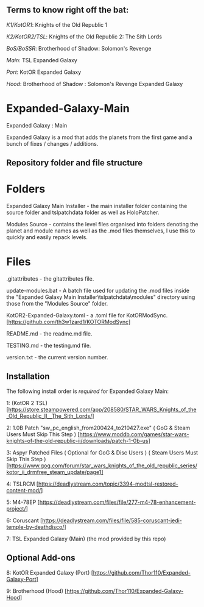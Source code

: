 ## Terms to know right off the bat:
*K1/KotOR1*: Knights of the Old Republic 1

*K2/KotOR2/TSL*: Knights of the Old Republic 2: The Sith Lords

*BoS/BoSSR*: Brotherhood of Shadow: Solomon's Revenge

*Main*: TSL Expanded Galaxy

*Port*: KotOR Expanded Galaxy

*Hood*: Brotherhood of Shadow : Solomon's Revenge Expanded Galaxy

# Expanded-Galaxy-Main
Expanded Galaxy : Main

Expanded Galaxy is a mod that adds the planets from the first game and a bunch of fixes / changes / additions.

## Repository folder and file structure
# Folders
Expanded Galaxy Main Installer - the main installer folder containing the source folder and tslpatchdata folder as well as HoloPatcher.

Modules Source - contains the level files organised into folders denoting the planet and module names as well as the .mod files themselves, I use this to quickly and easily repack levels.

# Files
.gitattributes - the gitattributes file.

update-modules.bat - A batch file used for updating the .mod files inside the "Expanded Galaxy Main Installer\tslpatchdata\modules" directory using those from the "Modules Source" folder.

KotOR2-Expanded-Galaxy.toml - a .toml file for KotORModSync. [https://github.com/th3w1zard1/KOTORModSync]

README.md - the readme.md file.

TESTING.md - the testing.md file.

version.txt - the current version number.

## Installation
The following install order is *required* for Expanded Galaxy Main:

1: (KotOR 2 TSL) [https://store.steampowered.com/app/208580/STAR_WARS_Knights_of_the_Old_Republic_II__The_Sith_Lords/]

2: 1.0B Patch "sw_pc_english_from200424_to210427.exe" ( GoG & Steam Users Must Skip This Step ) [https://www.moddb.com/games/star-wars-knights-of-the-old-republic-ii/downloads/patch-1-0b-us]

3: Aspyr Patched Files ( Optional for GoG & Disc Users ) ( Steam Users Must Skip This Step ) [https://www.gog.com/forum/star_wars_knights_of_the_old_republic_series/kotor_ii_drmfree_steam_update/page1]

4: TSLRCM [https://deadlystream.com/topic/3394-modtsl-restored-content-mod/]

5: M4-78EP [https://deadlystream.com/files/file/277-m4-78-enhancement-project/]

6: Coruscant [https://deadlystream.com/files/file/585-coruscant-jedi-temple-by-deathdisco/]

7: TSL Expanded Galaxy (Main) (the mod provided by this repo)
## Optional Add-ons
8: KotOR Expanded Galaxy (Port) [https://github.com/Thor110/Expanded-Galaxy-Port]

9: Brotherhood (Hood) [https://github.com/Thor110/Expanded-Galaxy-Hood]
